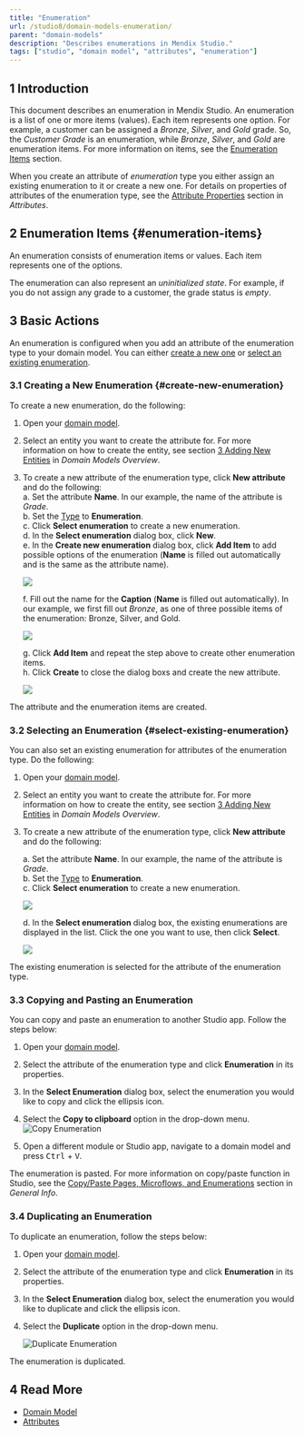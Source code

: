 ```yaml
---
title: "Enumeration"
url: /studio8/domain-models-enumeration/
parent: "domain-models"
description: "Describes enumerations in Mendix Studio."
tags: ["studio", "domain model", "attributes", "enumeration"]
---
```


## 1 Introduction 

This document describes an enumeration in Mendix Studio. An enumeration is a list of one or more items (values). Each item represents one option. For example, a customer can be assigned a *Bronze*, *Silver*, and *Gold* grade. So, the *Customer Grade* is an enumeration, while *Bronze*, *Silver*, and *Gold* are enumeration items.  For more information on items, see the [Enumeration Items](#enumeration-items) section. 

When you create an attribute of *enumeration* type you either assign an existing enumeration to it or create a new one. For details on properties of attributes of the enumeration type, see the [Attribute Properties](domain-models-attributes#attribute-properties) section in *Attributes*. 

## 2 Enumeration Items {#enumeration-items}

An enumeration consists of enumeration items or values. Each item represents one of the options. 

The enumeration can also represent an *uninitialized state*. For example, if you do not assign any grade to a customer, the grade status is *empty*.  

## 3 Basic Actions

An enumeration is configured when you add an attribute of the enumeration type to your domain model. You can either [create a new one](#create-new-enumeration) or [select an existing enumeration](#select-existing-enumeration). 

### 3.1 Creating a New Enumeration {#create-new-enumeration}

To create a new enumeration, do the following: 

1. Open your [domain model](domain-models).

2. Select an entity you want to create the attribute for. For more information on how to create the entity, see section [3 Adding New Entities](domain-models#adding-new-entities) in *Domain Models Overview*.

3.  To create a new attribute of the enumeration type, click **New attribute** and do the following:<br />
    a. Set the attribute **Name**. In our example, the name of the attribute is *Grade*.<br />
    b. Set the [Type](domain-models-attributes) to **Enumeration**.<br />
    c. Click **Select enumeration** to create a new enumeration.<br />d. In the **Select enumeration** dialog box, click **New**.<br/>
    e. In the **Create new enumeration** dialog box, click **Add Item** to add possible options of the enumeration (**Name** is filled out automatically and is the same as the attribute name).<br />

    ![](attachments/domain-models-enumeration/new-enumeration-add-item.png)<br />

    f. Fill out the name for the **Caption** (**Name** is filled out automatically). In our example, we first fill out  *Bronze*, as one of three possible items of the enumeration: Bronze, Silver, and Gold. <br />

    ![](attachments/domain-models-enumeration/new-enumeration-add-item-bronze.png)<br />

    g. Click **Add Item** and repeat the step above to create other enumeration items.<br />
    h. Click **Create** to close the dialog boxs and create the new attribute.

    ![](attachments/domain-models-enumeration/new-enumeration-bronze-silver-gold.png)

The attribute and the enumeration items are created.

### 3.2 Selecting an Enumeration {#select-existing-enumeration}

You can also set an existing enumeration for attributes of the enumeration type. Do the following:

1. Open your [domain model](domain-models).

2. Select an entity you want to create the attribute for. For more information on how to create the entity, see section [3 Adding New Entities](domain-models#adding-new-entities) in *Domain Models Overview*.

3.  To create a new attribute of the enumeration type, click **New attribute** and do the following:<br />

    a. Set the attribute **Name**. In our example, the name of the attribute is *Grade*.<br />
    b. Set the [Type](domain-models-attributes) to **Enumeration**.<br />
    c. Click **Select enumeration** to create a new enumeration.<br />

    ![](attachments/domain-models-enumeration/new-attribute-select-enumeration.png) <br/>

    d. In the **Select enumeration** dialog box, the existing enumerations are displayed in the list. Click the one you want to use, then click **Select**.<br />

    ![](attachments/domain-models-enumeration/selecting-existing-enumeration.png)

The existing enumeration is selected for the attribute of the enumeration type. 

### 3.3 Copying and Pasting an Enumeration

You can copy and paste an enumeration to another Studio app. Follow the steps below:

1. Open your [domain model](domain-models).

2. Select the attribute of the enumeration type and click **Enumeration** in its properties.

3. In the **Select Enumeration** dialog box, select the enumeration you would like to copy and click the ellipsis icon.

4. Select the **Copy to clipboard** option in the drop-down menu. 
![Copy Enumeration](attachments/domain-models-enumeration/copy-to-clipboard.png)

5. Open a different module or Studio app, navigate to a domain model and press <kbd>Ctrl</kbd> + <kbd>V</kbd>.

The enumeration is pasted. For more information on copy/paste function in Studio, see the [Copy/Paste Pages, Microflows, and Enumerations](general#copy-paste-documents) section in *General Info*.

### 3.4 Duplicating an Enumeration 

To duplicate an enumeration, follow the steps below:

1. Open your [domain model](domain-models).

2. Select the attribute of the enumeration type and click **Enumeration** in its properties.

3. In the **Select Enumeration** dialog box, select the enumeration you would like to duplicate and click the ellipsis icon.

4.  Select the **Duplicate** option in the drop-down menu. 

    ![Duplicate Enumeration](attachments/domain-models-enumeration/duplicate.png)

The enumeration is duplicated.

## 4 Read More

* [Domain Model](domain-models)
* [Attributes](domain-models-attributes) 
